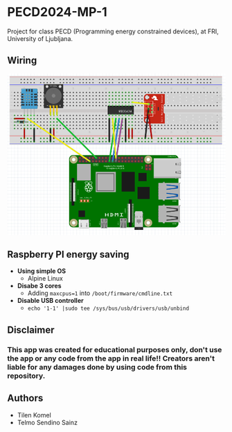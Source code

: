 # PECD2024-MP-1

Project for class PECD (Programming energy constrained devices), at FRI, University of Ljubljana.

## Wiring

![Wiring diagram](https://raw.githubusercontent.com/KomelT/PECD2024-MP-1/refs/heads/main/wiring/wiring.png)

## Raspberry PI energy saving

- **Using simple OS**
  - Alpine Linux
- **Disabe 3 cores**
  - Adding `maxcpus=1` into `/boot/firmware/cmdline.txt`
- **Disable USB controller**
  - `echo '1-1' |sudo tee /sys/bus/usb/drivers/usb/unbind`

## Disclaimer

### This app was created for educational purposes only, don't use the app or any code from the app in real life!! Creators aren't liable for any damages done by using code from this repository.

## Authors

- Tilen Komel
- Telmo Sendino Sainz
